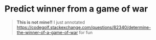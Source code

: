 # Predict winner from a game of war

> **This is not mine!!** I just annotated https://codegolf.stackexchange.com/questions/82340/determine-the-winner-of-a-game-of-war for fun
